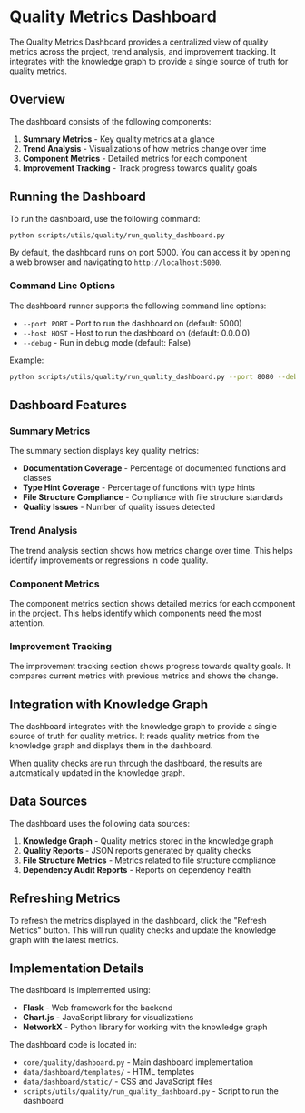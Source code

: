 # Quality Metrics Dashboard

The Quality Metrics Dashboard provides a centralized view of quality metrics across the project, trend analysis, and improvement tracking. It integrates with the knowledge graph to provide a single source of truth for quality metrics.

## Overview

The dashboard consists of the following components:

1. **Summary Metrics** - Key quality metrics at a glance
2. **Trend Analysis** - Visualizations of how metrics change over time
3. **Component Metrics** - Detailed metrics for each component
4. **Improvement Tracking** - Track progress towards quality goals

## Running the Dashboard

To run the dashboard, use the following command:

```bash
python scripts/utils/quality/run_quality_dashboard.py
```

By default, the dashboard runs on port 5000. You can access it by opening a web browser and navigating to `http://localhost:5000`.

### Command Line Options

The dashboard runner supports the following command line options:

- `--port PORT` - Port to run the dashboard on (default: 5000)
- `--host HOST` - Host to run the dashboard on (default: 0.0.0.0)
- `--debug` - Run in debug mode (default: False)

Example:

```bash
python scripts/utils/quality/run_quality_dashboard.py --port 8080 --debug
```

## Dashboard Features

### Summary Metrics

The summary section displays key quality metrics:

- **Documentation Coverage** - Percentage of documented functions and classes
- **Type Hint Coverage** - Percentage of functions with type hints
- **File Structure Compliance** - Compliance with file structure standards
- **Quality Issues** - Number of quality issues detected

### Trend Analysis

The trend analysis section shows how metrics change over time. This helps identify improvements or regressions in code quality.

### Component Metrics

The component metrics section shows detailed metrics for each component in the project. This helps identify which components need the most attention.

### Improvement Tracking

The improvement tracking section shows progress towards quality goals. It compares current metrics with previous metrics and shows the change.

## Integration with Knowledge Graph

The dashboard integrates with the knowledge graph to provide a single source of truth for quality metrics. It reads quality metrics from the knowledge graph and displays them in the dashboard.

When quality checks are run through the dashboard, the results are automatically updated in the knowledge graph.

## Data Sources

The dashboard uses the following data sources:

1. **Knowledge Graph** - Quality metrics stored in the knowledge graph
2. **Quality Reports** - JSON reports generated by quality checks
3. **File Structure Metrics** - Metrics related to file structure compliance
4. **Dependency Audit Reports** - Reports on dependency health

## Refreshing Metrics

To refresh the metrics displayed in the dashboard, click the "Refresh Metrics" button. This will run quality checks and update the knowledge graph with the latest metrics.

## Implementation Details

The dashboard is implemented using:

- **Flask** - Web framework for the backend
- **Chart.js** - JavaScript library for visualizations
- **NetworkX** - Python library for working with the knowledge graph

The dashboard code is located in:

- `core/quality/dashboard.py` - Main dashboard implementation
- `data/dashboard/templates/` - HTML templates
- `data/dashboard/static/` - CSS and JavaScript files
- `scripts/utils/quality/run_quality_dashboard.py` - Script to run the dashboard